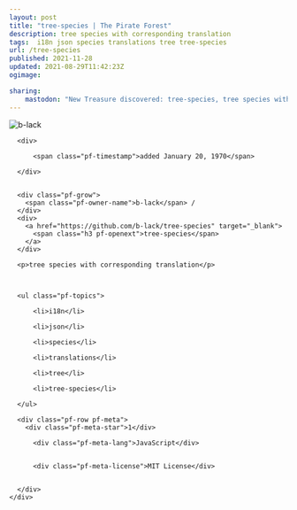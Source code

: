 ```yaml
---
layout: post
title: "tree-species | The Pirate Forest"
description: tree species with corresponding translation
tags:  i18n json species translations tree tree-species
url: /tree-species
published: 2021-11-28
updated: 2021-08-29T11:42:23Z
ogimage: 

sharing:
    mastodon: "New Treasure discovered: tree-species, tree species with corresponding translation"
---
```


<div class="pf-night-sky-spacer">
    <div id="pf-night-sky" data-stars="1" data-owner="b-lack" data-repo="tree-species">
        <div id="pf-open-dialog" class="pf-meta-star pf-star-todo"></div>
        <dialog id="pf-star-dialog">
            Star this Repository to putt a smile on the Developers face.
            <div class="pf-row">
                <div class="pf-grow"></div>
                <div><a class="pf-unterlines" href="https://github.com/b-lack/tree-species" target="_blank">VISIT REPOSITORY</a></div>
            </div>
        </dialog>
    </div>
    
</div>

<div class="pf-ship-list">
    <div class="pf-row pf-pirate pf-small-column" data-pirate-id="ZXMwoNmcEB1XIN7plJeDv">
    <div>
      <!--<a href="https://github.com/b-lack" target="blank">-->
        <div class="pf-pirate-avatar">
          <div class="pf-cross pf-clickable"  onclick="collect('ZXMwoNmcEB1XIN7plJeDv'); return false;"></div>
          <img src="https://avatars.githubusercontent.com/u/11278402?v=4" title="b-lack" alt="b-lack"/>
      </div>
      <!--</a>
      <div class="pf-pirate-actions">
        <a class="pf-treasure-add"  title="save in my treasure chest" onclick="collect('ZXMwoNmcEB1XIN7plJeDv'); return false;" href="#">
          <img src="./assets/coin.svg" alt="treasure"/>
        </a>
        <a class="pf-treasure-remove" onclick="throwAway('ZXMwoNmcEB1XIN7plJeDv'); return false;">remove</a>
      </div>-->
    </div>
    <div class="pf-ship">

      <div>
        
          <span class="pf-timestamp">added January 20, 1970</span>
        
      </div>
      
      
      <div class="pf-grow">
        <span class="pf-owner-name">b-lack</span> / 
      </div>
      <div>
        <a href="https://github.com/b-lack/tree-species" target="_blank">
          <span class="h3 pf-openext">tree-species</span>
        </a>
      </div>

      <p>tree species with corresponding translation</p>

      

      <ul class="pf-topics">
        
          <li>i18n</li>
        
          <li>json</li>
        
          <li>species</li>
        
          <li>translations</li>
        
          <li>tree</li>
        
          <li>tree-species</li>
        
      </ul>

      <div class="pf-row pf-meta">
        <div class="pf-meta-star">1</div>
        
          <div class="pf-meta-lang">JavaScript</div>
        
        
          <div class="pf-meta-license">MIT License</div>
        
        
      </div>
    </div>
  </div>
</div>
